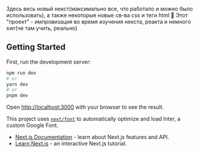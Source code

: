 Здесь весь новый некст(максимально все, что работало и можно было использовать), а также некоторые новые св-ва css и теги html 🤗
Этот "проект" - импровизация во время изучения некста, реакта и немного swr(че там учить, реально)

## Getting Started
First, run the development server:

```bash
npm run dev
# or
yarn dev
# or
pnpm dev
```
Open [http://localhost:3000](http://localhost:3000) with your browser to see the result.

This project uses [`next/font`](https://nextjs.org/docs/basic-features/font-optimization) to automatically optimize and load Inter, a custom Google Font.
- [Next.js Documentation](https://nextjs.org/docs) - learn about Next.js features and API.
- [Learn Next.js](https://nextjs.org/learn) - an interactive Next.js tutorial.

